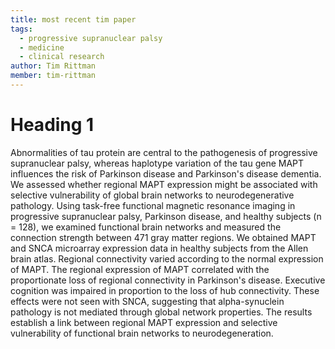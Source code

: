 ```yaml
---
title: most recent tim paper
tags:
  - progressive supranuclear palsy
  - medicine
  - clinical research
author: Tim Rittman
member: tim-rittman
---
```


# Heading 1

Abnormalities of tau protein are central to the pathogenesis of progressive supranuclear palsy, whereas haplotype variation of the tau gene MAPT influences the risk of Parkinson disease and Parkinson's disease dementia. We assessed whether regional MAPT expression might be associated with selective vulnerability of global brain networks to neurodegenerative pathology. Using task-free functional magnetic resonance imaging in progressive supranuclear palsy, Parkinson disease, and healthy subjects (n = 128), we examined functional brain networks and measured the connection strength between 471 gray matter regions. We obtained MAPT and SNCA microarray expression data in healthy subjects from the Allen brain atlas. Regional connectivity varied according to the normal expression of MAPT. The regional expression of MAPT correlated with the proportionate loss of regional connectivity in Parkinson's disease. Executive cognition was impaired in proportion to the loss of hub connectivity. These effects were not seen with SNCA, suggesting that alpha-synuclein pathology is not mediated through global network properties. The results establish a link between regional MAPT expression and selective vulnerability of functional brain networks to neurodegeneration.
